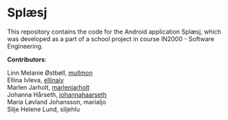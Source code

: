 # Splæsj </br>
This repository contains the code for the Android application Splæsj, which was developed as a part of a school project in course IN2000 - Software Engineering.</br>

__Contributors__:</br>

Linn Melanie Østbøll, [mullmon](https://github.com/mullmon)</br>
Ellina Ivleva, [ellinaiv](https://github.com/ellinaiv)</br>
Marlen Jarholt, [marlenjarholt](https://github.com/marlenjarholt)</br>
Johanna Hårseth, [johannahaarseth](https://github.com/johannahaarseth)</br>
Maria Løvland Johansson, marialjo</br>
Silje Helene Lund, siljehlu</br>
